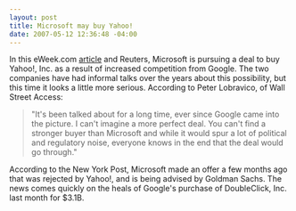 ```yaml
---
layout: post
title: Microsoft may buy Yahoo!
date: 2007-05-12 12:36:48 -04:00
---
```


In this eWeek.com [article](http://www.eweek.com/article2/0,1895,2125956,00.asp) and Reuters, Microsoft is pursuing a deal to buy Yahoo!, Inc. as a result of increased competition from Google. The two companies have had informal talks over the years about this possibility, but this time it looks a little more serious. According to Peter Lobravico, of Wall Street Access:

> "It's been talked about for a long time, ever since Google came into the picture. I can't imagine a more perfect deal. You can't find a stronger buyer than Microsoft and while it would spur a lot of political and regulatory noise, everyone knows in the end that the deal would go through."

According to the New York Post, Microsoft made an offer a few months ago that was rejected by Yahoo!, and is being advised by Goldman Sachs. The news comes quickly on the heals of Google's purchase of DoubleClick, Inc. last month for $3.1B.
